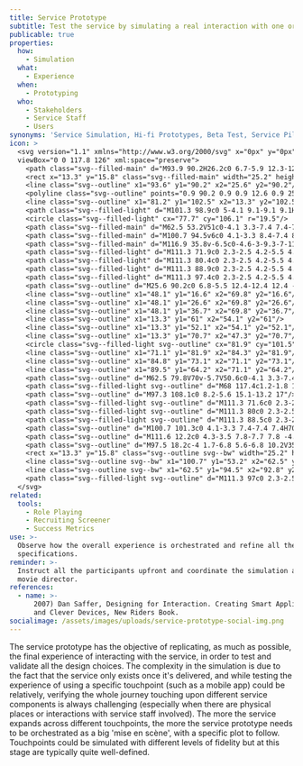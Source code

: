 ```yaml
---
title: Service Prototype
subtitle: Test the service by simulating a real interaction with one or more touchpoints
publicable: true
properties:
  how:
    - Simulation
  what:
    - Experience
  when:
    - Prototyping
  who:
    - Stakeholders
    - Service Staff
    - Users
synonyms: 'Service Simulation, Hi-fi Prototypes, Beta Test, Service Pilot'
icon: >
  <svg version="1.1" xmlns="http://www.w3.org/2000/svg" x="0px" y="0px"
  viewBox="0 0 117.8 126" xml:space="preserve">
    <path class="svg--filled-main" d="M93.9 90.2H26.2c0 6.7-5.9 12.3-12.6 12.3l68.2-0.2C88.5 102.3 94 96.9 93.9 90.2"/>
    <rect x="13.3" y="15.8" class="svg--filled-main" width="25.2" height="21.7"/>
    <line class="svg--outline" x1="93.6" y1="90.2" x2="25.6" y2="90.2"/>
    <polyline class="svg--outline" points="0.9 90.2 0.9 0.9 12.6 0.9 25.6 0.9 81.2 0.9 81.2 90.1 "/>
    <line class="svg--outline" x1="81.2" y1="102.5" x2="13.3" y2="102.5"/>
    <path class="svg--filled-light" d="M101.3 98.9c0 5-4.1 9.1-9.1 9.1H71.6c-5 0-9.1-4.1-9.1-9.1V52.5c0-5 4.1-9.1 9.1-9.1h20.6c5 0 9.1 4.1 9.1 9.1V98.9z"/>
    <circle class="svg--filled-light" cx="77.7" cy="106.1" r="19.5"/>
    <path class="svg--filled-main" d="M62.5 53.2V51c0-4.1 3.3-7.4 7.4-7.4h23.5c4.1 0 7.4 3.3 7.4 7.4v2.3"/>
    <path class="svg--filled-main" d="M100.7 94.5v6c0 4.1-3.3 8.4-7.4 8.4H69.8c-0.2-1.9-1.4-3.9-2.7-5.6 -1.1-1.3-2.9-2.5-4.6-2.9l0-6"/>
    <path class="svg--filled-main" d="M116.9 35.8v-6.5c0-4.6-3-9.3-7-11 0 0-5.7 4.6-12.2 0.1 -2.4 0.1-7 6.3-7 10.9v6.5H116.9z"/>
    <path class="svg--filled-light" d="M111.3 71.9c0 2.3-2.5 4.2-5.5 4.2h-8.9c-3 0-5.5-1.9-5.5-4.2 0-2.3 2.5-4.2 5.5-4.2h8.9C108.8 67.7 111.3 69.6 111.3 71.9z"/>
    <path class="svg--filled-light" d="M111.3 80.4c0 2.3-2.5 4.2-5.5 4.2h-8.9c-3 0-5.5-1.9-5.5-4.2 0-2.3 2.5-4.2 5.5-4.2h8.9C108.8 76.2 111.3 78.1 111.3 80.4z"/>
    <path class="svg--filled-light" d="M111.3 88.9c0 2.3-2.5 4.2-5.5 4.2h-8.9c-3 0-5.5-1.9-5.5-4.2 0-2.3 2.5-4.2 5.5-4.2h8.9C108.8 84.6 111.3 86.6 111.3 88.9z"/>
    <path class="svg--filled-light" d="M111.3 97.4c0 2.3-2.5 4.2-5.5 4.2h-8.9c-3 0-5.5-1.9-5.5-4.2 0-2.3 2.5-4.2 5.5-4.2h8.9C108.8 93.1 111.3 95 111.3 97.4z"/>
    <path class="svg--outline" d="M25.6 90.2c0 6.8-5.5 12.4-12.4 12.4 -6.8 0-12.4-5.5-12.4-12.4"/>
    <line class="svg--outline" x1="48.1" y1="16.6" x2="69.8" y2="16.6"/>
    <line class="svg--outline" x1="48.1" y1="26.6" x2="69.8" y2="26.6"/>
    <line class="svg--outline" x1="48.1" y1="36.7" x2="69.8" y2="36.7"/>
    <line class="svg--outline" x1="13.3" y1="61" x2="54.1" y2="61"/>
    <line class="svg--outline" x1="13.3" y1="52.1" x2="54.1" y2="52.1"/>
    <line class="svg--outline" x1="13.3" y1="70.7" x2="47.3" y2="70.7"/>
    <circle class="svg--filled-light svg--outline" cx="81.9" cy="101.5" r="2.8"/>
    <line class="svg--outline" x1="71.1" y1="81.9" x2="84.3" y2="81.9"/>
    <line class="svg--outline" x1="84.8" y1="73.1" x2="71.1" y2="73.1"/>
    <line class="svg--outline" x1="89.5" y1="64.2" x2="71.1" y2="64.2"/>
    <path class="svg--outline" d="M62.5 79.8V70v-5.7V50.6c0-4.1 3.3-7.4 7.4-7.4h7.5 3.8 12.3c4.1 0 7.4 3.3 7.4 7.4v15.7"/>
    <path class="svg--filled-light svg--outline" d="M68 117.4c1.2-1.8 1.9-4 1.9-6.3 0-4.9-3.1-9-7.4-10.6l0-0.4V81.3c0-3-2.5-5.5-5.6-5.5 -3.1 0-5.6 2.5-5.6 5.5v39.1"/>
    <path class="svg--outline" d="M97.3 108.1c0 8.2-5.6 15.1-13.2 17"/>
    <path class="svg--filled-light svg--outline" d="M111.3 71.6c0 2.3-2.5 4.2-5.5 4.2h-8.9c-3 0-5.5-1.9-5.5-4.2 0-2.3 2.5-4.2 5.5-4.2h8.9C108.8 67.3 111.3 69.2 111.3 71.6z"/>
    <path class="svg--filled-light svg--outline" d="M111.3 80c0 2.3-2.5 4.2-5.5 4.2h-8.9c-3 0-5.5-1.9-5.5-4.2 0-2.3 2.5-4.2 5.5-4.2h8.9C108.8 75.8 111.3 77.7 111.3 80z"/>
    <path class="svg--filled-light svg--outline" d="M111.3 88.5c0 2.3-2.5 4.2-5.5 4.2h-8.9c-3 0-5.5-1.9-5.5-4.2 0-2.3 2.5-4.2 5.5-4.2h8.9C108.8 84.3 111.3 86.2 111.3 88.5z"/>
    <path class="svg--outline" d="M100.7 101.3c0 4.1-3.3 7.4-7.4 7.4H70.6"/>
    <path class="svg--outline" d="M111.6 12.2c0 4.3-3.5 7.8-7.7 7.8 -4.3 0-7.7-3.5-7.7-7.8V9.5c0-4.3 3.5-7.8 7.7-7.8 4.3 0 7.7 3.5 7.7 7.8V12.2z"/>
    <path class="svg--outline" d="M97.5 18.2c-4 1.7-6.8 5.6-6.8 10.2V35h26.2v-6.5c0-4.6-2.8-8.5-6.8-10.2"/>
    <rect x="13.3" y="15.8" class="svg--outline svg--bw" width="25.2" height="21.7"/>
    <line class="svg--outline svg--bw" x1="100.7" y1="53.2" x2="62.5" y2="53.2"/>
    <line class="svg--outline svg--bw" x1="62.5" y1="94.5" x2="92.8" y2="94.5"/>
    <path class="svg--filled-light svg--outline" d="M111.3 97c0 2.3-2.5 4.2-5.5 4.2h-8.9c-3 0-5.5-1.9-5.5-4.2 0-2.3 2.5-4.2 5.5-4.2h8.9C108.8 92.8 111.3 94.7 111.3 97z"/>
  </svg>
related:
  tools:
    - Role Playing
    - Recruiting Screener
    - Success Metrics
use: >-
  Observe how the overall experience is orchestrated and refine all the design
  specifications.
reminder: >-
  Instruct all the participants upfront and coordinate the simulation as the
  movie director.
references:
  - name: >-
      2007) Dan Saffer, Designing for Interaction. Creating Smart Applications
      and Clever Devices, New Riders Book.
socialimage: /assets/images/uploads/service-prototype-social-img.png
---
```

The service prototype has the objective of replicating, as much as possible, the final experience of interacting with the service, in order to test and validate all the design choices. The complexity in the simulation is due to the fact that the service only exists once it's delivered, and while testing the experience of using a specific touchpoint (such as a mobile app) could be relatively, verifying the whole journey touching upon different service components is always challenging (especially when there are physical places or interactions with service staff involved). The more the service expands across different touchpoints, the more the service prototype needs to be orchestrated as a big 'mise en scène', with a specific plot to follow. Touchpoints could be simulated with different levels of fidelity but at this stage are typically quite well-defined.
